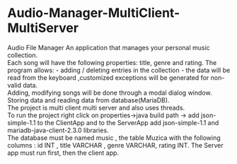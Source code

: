# Audio-Manager-MultiClient-MultiServer

Audio File Manager An application that manages your personal music collection.   
Each song will have the following properties: title, genre and rating. The program  allows: - adding / deleting entries in the collection - the data will be read from the keyboard ,customized exceptions will be generated for non-valid data.   
Adding, modifying songs will be done through a modal dialog window.  
Storing data and reading data from database(MariaDB).   
The project is multi client multi server and also uses threads.   
To run the project right click on properties->java build path -> add json-simple-1.1 to the ClientApp and to the ServerApp add json-simple-1.1 and mariadb-java-client-2.3.0 libraries.  
The database must be named music , the table Muzica with the following columns : id INT , title VARCHAR , genre VARCHAR, rating INT.
The Server app must run first, then the client app.
